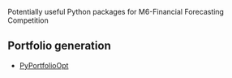 
Potentially useful Python packages for M6-Financial Forecasting Competition

## Portfolio generation

* [PyPortfolioOpt](https://github.com/robertmartin8/PyPortfolioOpt#objective-functions)
